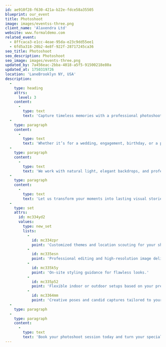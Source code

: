```yaml
---
id: ae910f28-f630-421a-b22e-fdce58a35505
blueprint: our_event
title: Photoshoot
image: images/eventss-three.png
client_name: 'Alaxendra Ltd'
website: www.formaldemo.com
related_event:
  - 8ffcaca3-e1cc-4eae-95da-e23c9dd55ee1
  - 6fd5a318-20b2-4e8f-922f-28717245ca36
seo_title: Photoshoot
seo_description: Photoshoot
seo_image: images/events-three.png
updated_by: 7a456eac-2bba-4018-a5f5-91500218e80a
updated_at: 1750319726
location: 'LaneBrooklyn NY, USA'
description:
  -
    type: heading
    attrs:
      level: 3
    content:
      -
        type: text
        text: 'Capture timeless memories with a professional photoshoot designed to showcase your story.'
  -
    type: paragraph
    content:
      -
        type: text
        text: 'Whether it’s for a wedding, engagement, birthday, or a personal portfolio, our curated photoshoot sessions bring your vision to life. With expert photographers, creative direction, and attention to every detail, we ensure each frame is stunning and meaningful.'
  -
    type: paragraph
    content:
      -
        type: text
        text: 'We work with natural light, elegant backdrops, and professional-grade equipment to deliver high-quality images you’ll treasure forever. From candid moments to perfectly posed shots, we help you express emotion, style, and personality with every click.'
  -
    type: paragraph
    content:
      -
        type: text
        text: 'Let us transform your moments into lasting visual stories that reflect authenticity, joy, and beauty.'
  -
    type: set
    attrs:
      id: mc334yd2
      values:
        type: new_set
        lists:
          -
            id: mc334zpr
            point: 'Customized themes and location scouting for your shoot.'
          -
            id: mc335esn
            point: 'Professional editing and high-resolution image delivery.'
          -
            id: mc335k5y
            point: 'On-site styling guidance for flawless looks.'
          -
            id: mc335p52
            point: 'Flexible indoor or outdoor setups based on your preference.'
          -
            id: mc3364mm
            point: 'Creative poses and candid captures tailored to your personality.'
  -
    type: paragraph
  -
    type: paragraph
    content:
      -
        type: text
        text: 'Book your photoshoot session today and turn your special moments into timeless visual keepsakes that speak louder than words.'
---
```

